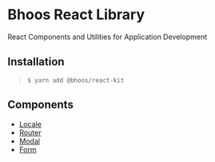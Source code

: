 # Bhoos React Library
React Components and Utilities for Application Development

## Installation
> `$ yarn add @bhoos/react-kit`
## Components
   * [Locale](docs/Locale.md)
   * [Router](docs/Router.md)
   * [Modal](docs/Modal.md)
   * [Form](docs/Form.md)
